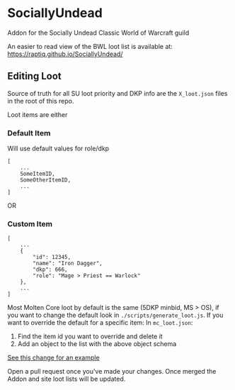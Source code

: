 # SociallyUndead

Addon for the Socially Undead Classic World of Warcraft guild

An easier to read view of the BWL loot list is available at: https://raptiq.github.io/SociallyUndead/

## Editing Loot

Source of truth for all SU loot priority and DKP info are the `X_loot.json` files in the root of this repo.

Loot items are either

### Default Item

Will use default values for role/dkp

```
[
    ...
    SomeItemID,
    SomeOtherItemID,
    ...
]
```

OR

### Custom Item

```
[
    ...
    {
        "id": 12345,
        "name": "Iron Dagger",
        "dkp": 666,
        "role": "Mage > Priest == Warlock"
    },
    ...
]
```

Most Molten Core loot by default is the same (5DKP minbid, MS > OS), if you want to change the default look in `./scripts/generate_loot.js`. If you want to override the default for a specific item:
In `mc_loot.json`:

1. Find the item id you want to override and delete it
2. Add an object to the list with the above object schema

[See this change for an example](https://github.com/raptiq/SociallyUndead/commit/8a3801fbad8a48a1693add0a070b099f8a3ecc37#diff-58d835338c66e76d9c3f1eb7f88cb96d)

Open a pull request once you've made your changes. Once merged the Addon and site loot lists will be updated.
